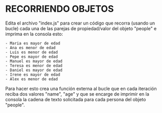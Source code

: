 # RECORRIENDO OBJETOS

Edita el archivo "index.js" para crear un código que recorra (usando un bucle) cada una de las parejas de propiedad/valor del objeto "people" e imprima en la consola esto:

    - Maria es mayor de edad
    - Ana es menor de edad
    - Luis es menor de edad
    - Pepe es mayor de edad
    - Manuel es mayor de edad
    - Teresa es menor de edad
    - Daniel es mayor de edad
    - Irene es mayor de edad
    - Alex es menor de edad

Para hacer esto crea una función externa al bucle que en cada iteración reciba dos valores "name", "age" y que se encarge de imprimir en la consola la cadena de texto solicitada para cada persona del objeto "people".
